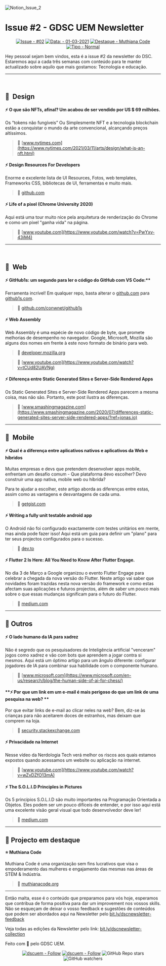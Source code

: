 ![Notion_Issue_2](https://user-images.githubusercontent.com/50568515/130371334-8be63992-94ba-477b-9362-7ec86a0fdc34.png)

# **Issue #2 - GDSC UEM Newsletter**

<span align="center">

[![Issue - #02](https://img.shields.io/badge/Issue-%2302-2ea44f)](https://https://github.com/DSC-Eduardo-Mondlane-University/newsletter/tree/main/2021/)
[![Data: - 01-03-2021](https://img.shields.io/badge/Data%3A-30--09--2021-brightgreen)](https://https://github.com/DSC-Eduardo-Mondlane-University/newsletter/tree/main/2021/)
[![Destaque - Muthiana Code](https://img.shields.io/badge/Destaque-Muthiana%20Code-yellow)](https://https://github.com/DSC-Eduardo-Mondlane-University/newsletter/tree/main/2021/) [![Tipo  - Normal](https://img.shields.io/badge/Tipo_-Normal-blue)](https://https://github.com/DSC-Eduardo-Mondlane-University/newsletter/tree/main/2021/)

</span>

Hey pessoal sejam bem vindos, esta é a issue #2 da newsletter do DSC.
Estaremos aqui a cada três semanas com conteúdo para te manter actualizado sobre aquilo que mais gostamos: Tecnologia e educação.

---

<br>

## 🎯  **Design**

#### **⚡ O que são NFTs, afinal? Um acabou de ser vendido por US $ 69 milhões.**

Os “tokens não fungíveis” Ou Simplesmente NFT e a tecnologia blockchain estão a conquistar o mundo da arte convencional, alcançando preços altíssimos.

> 📎 [www.nytimes.com](https://www.nytimes.com/2021/03/11/arts/design/what-is-an-nft.html)

#### **⚡ Design Resources For Developers**

Enorme e excelente lista de UI Resources, Fotos, web templates, Frameworks CSS, bibliotecas de UI, ferramentas e muito mais.

> 📎 [github.com](https://github.com/bradtraversy/design-resources-for-developers)


#### **⚡  Life of a pixel (Chrome University 2020)**

Aqui está uma tour muito nice pela arquitetura de renderização do Chrome e como um pixel "ganha vida" na página.

> 📎 [www.youtube.com](https://www.youtube.com/watch?v=PwYxv-43iM4)
---
<br>

## 🎯  **Web**
#### **⚡ GitHub1s: um segundo para ler o código do GitHub com VS Code**:**

Ferramenta incrível! Em qualquer repo, basta alterar o [github.com](http://github.com/) para [github1s.com](http://github1s.com/).

> 📎 [github.com/conwnet/github1s](https://github.com/conwnet/github1s)



#### **⚡ Web Assembly**
Web Assembly é uma espécie de novo código de byte, que promete melhorias de desempenho no navegador. Google, Microsoft, Mozilla são alguns dos nomes em frente à este novo formato de binário para web.

> 📎 [developer.mozilla.org](https://developer.mozilla.org/pt-BR/docs/WebAssembly/Concepts)

> 📎 [www.youtube.com](https://www.youtube.com/watch?v=tCUd82UAVNg)


#### **⚡ Diferença entre Static Generated Sites e Server-Side Rendered Apps**
Os Static Generated Sites e Server-Side Rendered Apps parecem a mesma coisa, mas não são. Portanto, este post ilustra as diferenças.

> 📎 [www.smashingmagazine.com](https://www.smashingmagazine.com/2020/07/differences-static-generated-sites-server-side-rendered-apps/?ref=jonas.io)

---

## **🎯  Mobile**

#### **⚡ Qual é a diferença entre aplicativos nativos e aplicativos da Web e híbridos**
Muitas empresas e devs que pretendem desenvolver apps mobile, enfrentam um desafio comum - Que plataforma devo escolher? Devo construir uma app nativa, mobile web ou híbrida?

Para te ajudar a escolher, este artigo aborda as diferenças entre estas, assim como as vantagens e desvantagens de cada uma.

> 📎 [getgist.com](https://getgist.com/difference-between-native-vs-web-vs-hybrid-apps/)


#### **⚡ Writing a fully unit testable android app**

O Android não foi configurado exactamente com testes unitários em mente, mas ainda pode fazer isso! Aqui está um guia para definir um "plano" para ter seus projectos configurados para o sucesso.

> 📎 [dev.to](https://dev.to/oliverspryn/writing-a-fully-unit-testable-android-app-1eng)


#### **⚡ Flutter 2 Is Here: All You Need to Know After Flutter Engage.**

No dia 3 de Março a Google organizou o evento Flutter Engage para celebrar a chegada da nova versão do Flutter. Neste artigo vai saber que novidades foram trazidas nesta nova versão do framework e como estas afectam suas aplicações e futuros projectos, além de saber um pouco mais sobre o que essas mudanças significam para o futuro do Flutter.

> 📎 [medium.com](https://medium.com/swlh/flutter-2-is-here-all-you-need-to-know-after-flutter-engage-98ef7cb1469e)

---

## **🎯 Outros**

#### **⚡ O lado humano da IA para xadrez**

Não é segredo que os pesquisadores de Inteligência artificial "venceram" jogos como xadrez e vão com bots que aprendem a jogar contra si mesmos. Aqui está um óptimo artigo para um ângulo diferente: configurar jogadores de IA para combinar sua habilidade com o componente humano.

> 📎 [www.microsoft.com](https://www.microsoft.com/en-us/research/blog/the-human-side-of-ai-for-chess/)

#### **⚡ Por que um link em um e-mail é mais perigoso do que um link de uma pesquisa na web? **

Por que evitar links de e-mail ao clicar neles na web? Bem, diz-se às crianças para não aceitarem doces de estranhos, mas deixam que comprem na loja.

> 📎 [security.stackexchange.com](https://security.stackexchange.com/questions/241139/why-is-a-link-in-an-email-more-dangerous-than-a-link-from-a-web-search)

#### **⚡ Privacidade na Internet**

Nesse vídeo da Nerdologia Tech verá melhor os riscos aos quais estamos expostos quando acessamos um website ou aplicação na internet.

> 📎 [www.youtube.com](https://www.youtube.com/watch?v=wZvDZfO13mA)

#### **⚡ The S.O.L.I.D Principles in Pictures**

Os 5 princípios S.O.L.I.D são muito importantes na Programação Orientada a Objetos. Eles podem ser um pouco difíceis de entender, e por isso aqui está uma excelente visão geral visual que todo desenvolvedor deve ler!

> 📎 [medium.com](https://medium.com/backticks-tildes/the-s-o-l-i-d-principles-in-pictures-b34ce2f1e898)

---

## **🎯 Projecto em destaque**

**⭐ Muthiana Code**

Muthiana Code é uma organização sem fins lucrativos que visa o empoderamento das mulheres e engajamento das mesmas nas áreas de STEM & Indústria.

> 📎 [muthianacode.org](https://muthianacode.org/)

---

Então malta, esse é o conteúdo que preparamos para vós hoje, esperamos que contribua de forma positiva para dar um improvement nos vossos skills. Não se esqueçam de deixar o vosso feedback e sugestões de conteúdos que podem ser abordados aqui na Newsletter pelo [bit.ly/dscnewsletter-feedback](https://bit.ly/dscnewsletter-feedback)

Veja todas as edições da Newsletter pelo link: [bit.ly/dscnewsletter-collection](http://bit.ly/dscnewsletter-collection)

Feito com 💙 pelo GDSC UEM.
<p align="center">
  <a href="https://twitter.com/dscuem"><img src="https://img.shields.io/badge/dscuem-Follow-1DA1F2?logo=Twitter" alt="dscuem - Follow"></a>
  <a href="https://instagram.com/dscuem"><img src="https://img.shields.io/badge/dscuem-Follow-E4405F?logo=Instagram" alt="dscuem - Follow"></a>
  <img alt="GitHub Repo stars" src="https://img.shields.io/github/stars/DSC-Eduardo-Mondlane-University/newsletter?style=social">
  <img alt="GitHub watchers" src="https://img.shields.io/github/watchers/DSC-Eduardo-Mondlane-University/newsletter?style=social">

</p>

